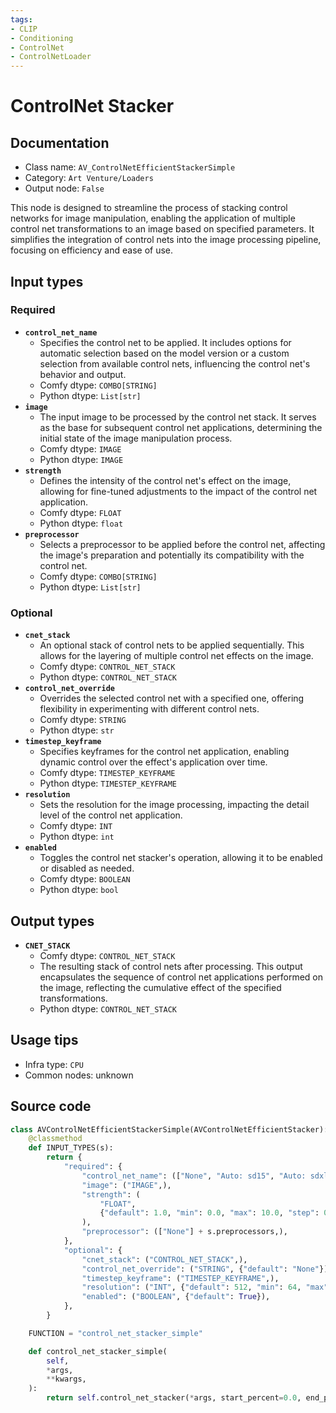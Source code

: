 ```yaml
---
tags:
- CLIP
- Conditioning
- ControlNet
- ControlNetLoader
---
```


# ControlNet Stacker
## Documentation
- Class name: `AV_ControlNetEfficientStackerSimple`
- Category: `Art Venture/Loaders`
- Output node: `False`

This node is designed to streamline the process of stacking control networks for image manipulation, enabling the application of multiple control net transformations to an image based on specified parameters. It simplifies the integration of control nets into the image processing pipeline, focusing on efficiency and ease of use.
## Input types
### Required
- **`control_net_name`**
    - Specifies the control net to be applied. It includes options for automatic selection based on the model version or a custom selection from available control nets, influencing the control net's behavior and output.
    - Comfy dtype: `COMBO[STRING]`
    - Python dtype: `List[str]`
- **`image`**
    - The input image to be processed by the control net stack. It serves as the base for subsequent control net applications, determining the initial state of the image manipulation process.
    - Comfy dtype: `IMAGE`
    - Python dtype: `IMAGE`
- **`strength`**
    - Defines the intensity of the control net's effect on the image, allowing for fine-tuned adjustments to the impact of the control net application.
    - Comfy dtype: `FLOAT`
    - Python dtype: `float`
- **`preprocessor`**
    - Selects a preprocessor to be applied before the control net, affecting the image's preparation and potentially its compatibility with the control net.
    - Comfy dtype: `COMBO[STRING]`
    - Python dtype: `List[str]`
### Optional
- **`cnet_stack`**
    - An optional stack of control nets to be applied sequentially. This allows for the layering of multiple control net effects on the image.
    - Comfy dtype: `CONTROL_NET_STACK`
    - Python dtype: `CONTROL_NET_STACK`
- **`control_net_override`**
    - Overrides the selected control net with a specified one, offering flexibility in experimenting with different control nets.
    - Comfy dtype: `STRING`
    - Python dtype: `str`
- **`timestep_keyframe`**
    - Specifies keyframes for the control net application, enabling dynamic control over the effect's application over time.
    - Comfy dtype: `TIMESTEP_KEYFRAME`
    - Python dtype: `TIMESTEP_KEYFRAME`
- **`resolution`**
    - Sets the resolution for the image processing, impacting the detail level of the control net application.
    - Comfy dtype: `INT`
    - Python dtype: `int`
- **`enabled`**
    - Toggles the control net stacker's operation, allowing it to be enabled or disabled as needed.
    - Comfy dtype: `BOOLEAN`
    - Python dtype: `bool`
## Output types
- **`CNET_STACK`**
    - Comfy dtype: `CONTROL_NET_STACK`
    - The resulting stack of control nets after processing. This output encapsulates the sequence of control net applications performed on the image, reflecting the cumulative effect of the specified transformations.
    - Python dtype: `CONTROL_NET_STACK`
## Usage tips
- Infra type: `CPU`
- Common nodes: unknown


## Source code
```python
class AVControlNetEfficientStackerSimple(AVControlNetEfficientStacker):
    @classmethod
    def INPUT_TYPES(s):
        return {
            "required": {
                "control_net_name": (["None", "Auto: sd15", "Auto: sdxl", "Auto: sdxl_t2i"] + s.controlnets,),
                "image": ("IMAGE",),
                "strength": (
                    "FLOAT",
                    {"default": 1.0, "min": 0.0, "max": 10.0, "step": 0.01},
                ),
                "preprocessor": (["None"] + s.preprocessors,),
            },
            "optional": {
                "cnet_stack": ("CONTROL_NET_STACK",),
                "control_net_override": ("STRING", {"default": "None"}),
                "timestep_keyframe": ("TIMESTEP_KEYFRAME",),
                "resolution": ("INT", {"default": 512, "min": 64, "max": 2048, "step": 64}),
                "enabled": ("BOOLEAN", {"default": True}),
            },
        }

    FUNCTION = "control_net_stacker_simple"

    def control_net_stacker_simple(
        self,
        *args,
        **kwargs,
    ):
        return self.control_net_stacker(*args, start_percent=0.0, end_percent=1.0, **kwargs)

```
